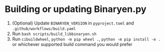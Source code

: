 # Building or updating Binaryen.py

1. (Optional) Update `BINARYEN_VERSION` in `pyproject.toml` and `.github/workflows/build.yaml`
2. Run `bash scripts/build_libbinaryen.sh`
3. Run `cibuildwheel`, `python -m pip wheel .`, `python -m pip install -e .` or whichever supported build command you would prefer
